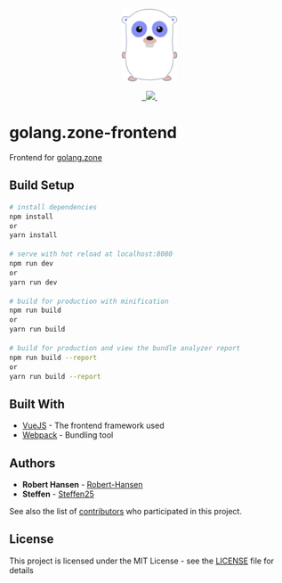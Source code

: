 <p align="center">
    <img src="logo.png" height="130">
</p>

<p align="center">

  <a href="https://github.com/steffen25/golang.zone-frontend/issues">
  	<img src="https://img.shields.io/badge/contributions-welcome-brightgreen.svg?style=flat"
  alt="">
  </a>

  <a href="http://nodejs.org/download/">
  	<img src="https://img.shields.io/node/v/vuejs.svg?style=flat" alt="">
  </a>

  <a href="https://golang.zone">
    <img src="https://img.shields.io/website-up-down-green-red/http/shields.io.svg?label=golang.zone" >
  </a>

  <a href="LICENSE.md">
  <img src="https://badges.frapsoft.com/os/mit/mit.svg?v=102" alt=""></a>

</p>


# golang.zone-frontend

Frontend for [golang.zone](https://golang.zone/)

## Build Setup

``` bash
# install dependencies
npm install
or
yarn install

# serve with hot reload at localhost:8080
npm run dev
or
yarn run dev

# build for production with minification
npm run build
or
yarn run build

# build for production and view the bundle analyzer report
npm run build --report
or
yarn run build --report
```

## Built With

* [VueJS](https://vuejs.org/) - The frontend framework used
* [Webpack](https://webpack.js.org/) - Bundling tool

## Authors

* **Robert Hansen** - [Robert-Hansen](https://github.com/Robert-Hansen)
* **Steffen** - [Steffen25](https://github.com/steffen25)

See also the list of [contributors](https://github.com/steffen25/golang.zone-frontend/graphs/contributors) who participated in this project.

## License

This project is licensed under the MIT License - see the [LICENSE](LICENSE) file for details